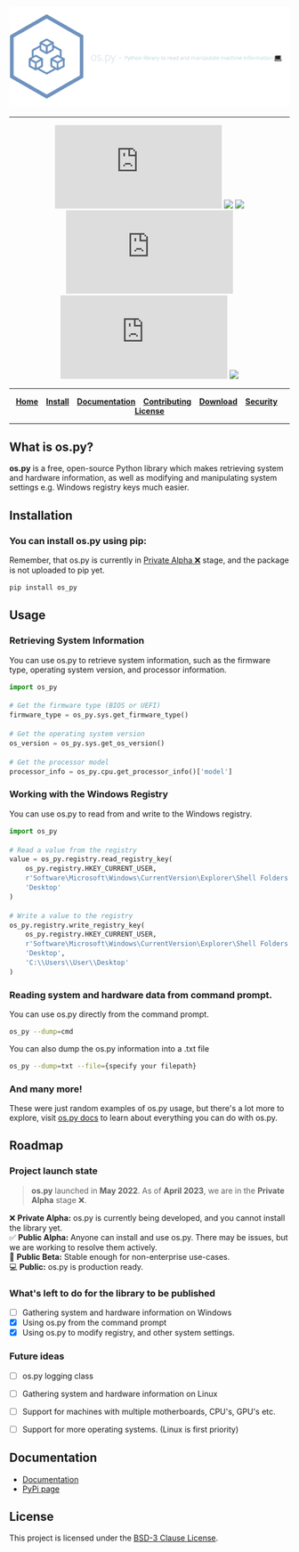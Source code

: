 <div align="center">

![os.py](https://github.com/Bamboooz/os.py/blob/master/banner.png?raw=true)

-----------------

[![](https://img.shields.io/github/v/release/Bamboooz/os.py?color=yellow?style=flat-square)](https://github.com/Bamboooz/os.py/releases/)
[![](https://img.shields.io/badge/python-3.6%20and%20newer-brightgreen)](https://en.wikipedia.org/wiki/Python_(programming_language))
[![](https://img.shields.io/badge/operating%20system-windows-purple)](https://en.wikipedia.org/wiki/Operating_system)
[![](https://www.aschey.tech/tokei/github/Bamboooz/os.py?style=flat-square)](https://github.com/Bamboooz/os.py)
![](https://img.shields.io/github/languages/code-size/Bamboooz/os.py?color=red)
[![](https://img.shields.io/badge/License-BSD--3--Clause-blue)](https://opensource.org/license/bsd-3-clause/)

-----------------

[**Home**](https://github.com/Bamboooz/os.py)⠀
[**Install**](https://github.com/Bamboooz/os.py#installation)⠀
[**Documentation**](https://github.com/Bamboooz/os.py/wiki)⠀
[**Contributing**](https://github.com/Bamboooz/os.py/blob/master/CONTRIBUTING.md)⠀
[**Download**](https://pypi.org/project/os.py#files)⠀
[**Security**](https://github.com/Bamboooz/os.py/blob/master/SECURITY.md)⠀
[**License**](https://github.com/Bamboooz/os.py/blob/master/LICENSE)

-----------------

<div align="left">

## What is os.py?
**os.py** is a free, open-source Python library which makes retrieving system and hardware information, as well as modifying and manipulating system settings e.g. Windows registry keys much easier.
## Installation
### You can install os.py using pip:
Remember, that os.py is currently in [Private Alpha ❌](https://github.com/Bamboooz/os.py/#roadmap) stage, and the package is not uploaded to pip yet.

```bash
pip install os_py
```

## Usage
### Retrieving System Information
You can use os.py to retrieve system information, such as the firmware type, operating system version, and processor information.

```python
import os_py

# Get the firmware type (BIOS or UEFI)
firmware_type = os_py.sys.get_firmware_type()

# Get the operating system version
os_version = os_py.sys.get_os_version()

# Get the processor model
processor_info = os_py.cpu.get_processor_info()['model']
```

### Working with the Windows Registry
You can use os.py to read from and write to the Windows registry.

```python
import os_py

# Read a value from the registry
value = os_py.registry.read_registry_key(
    os_py.registry.HKEY_CURRENT_USER,
    r'Software\Microsoft\Windows\CurrentVersion\Explorer\Shell Folders',
    'Desktop'
)

# Write a value to the registry
os_py.registry.write_registry_key(
    os_py.registry.HKEY_CURRENT_USER,
    r'Software\Microsoft\Windows\CurrentVersion\Explorer\Shell Folders',
    'Desktop',
    'C:\\Users\\User\\Desktop'
)
```

### Reading system and hardware data from command prompt.
You can use os.py directly from the command prompt.

```bash
os_py --dump=cmd 
```

You can also dump the os.py information into a .txt file

```bash
os_py --dump=txt --file={specify your filepath}
```

### And many more!
These were just random examples of os.py usage, but there's a lot more to explore, visit [os.py docs](https://github.com/Bamboooz/os.py/wiki) to learn about everything you can do with os.py.

## Roadmap
### Project launch state
> **os.py** launched in **May 2022**. As of **April 2023**, we are in the **Private Alpha** stage ❌.<br/>

❌ **Private Alpha:** os.py is currently being developed, and you cannot install the library yet.<br/>
✅ **Public Alpha:** Anyone can install and use os.py. There may be issues, but we are working to resolve them actively.<br/>
🔶 **Public Beta:** Stable enough for non-enterprise use-cases.<br/>
💻 **Public:** os.py is production ready.

### What's left to do for the library to be published
 * [ ] Gathering system and hardware information on Windows
 * [x] Using os.py from the command prompt
 * [x] Using os.py to modify registry, and other system settings.

### Future ideas
 * [ ] os.py logging class
 * [ ] Gathering system and hardware information on Linux
 * [ ] Support for machines with multiple motherboards, CPU's, GPU's etc.
 * [ ] Support for more operating systems. (Linux is first priority)


## Documentation

 * [Documentation](https://github.com/Bamboooz/os.py/wiki)
 * [PyPi page](https://pypi.org/project/os_py/)

## License

This project is licensed under the [BSD-3 Clause License](https://opensource.org/license/bsd-3-clause/).